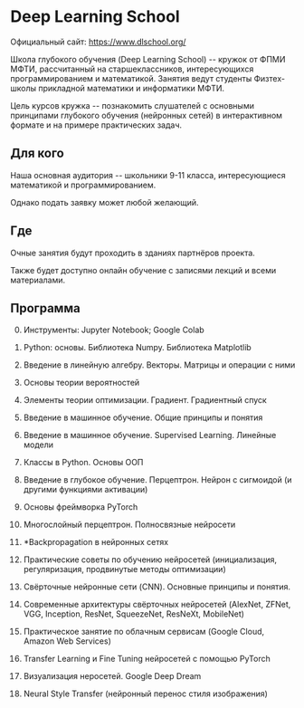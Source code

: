 # Deep Learning School

Официальный сайт: https://www.dlschool.org/

Школа глубокого обучения (Deep Learning School) -- кружок от ФПМИ МФТИ, рассчитанный на старшеклассников, интересующихся программированием и математикой. Занятия ведут студенты Физтех-школы прикладной математики и информатики МФТИ.

Цель курсов кружка -- познакомить слушателей с основными принципами глубокого обучения (нейронных сетей) в интерактивном формате и на примере практических задач.

## Для кого

Наша основная аудитория -- школьники 9-11 класса, интересующиеся математикой и программированием.

Однако подать заявку может любой желающий.

## Где

Очные занятия будут проходить в зданиях партнёров проекта.

Также будет доступно онлайн обучение с записями лекций и всеми материалами.

## Программа

0. Инструменты: Jupyter Notebook; Google Colab

1. Python: основы. Библиотека Numpy. Библиотека Matplotlib

2. Введение в линейную алгебру. Векторы. Матрицы и операции с ними

3. Основы теории вероятностей

4. Элементы теории оптимизации. Градиент. Градиентный спуск

5. Введение в машинное обучение. Общие принципы и понятия

6. Введение в машинное обучение. Supervised Learning. Линейные модели

7. Классы в Python. Основы ООП

8. Введение в глубокое обучение. Перцептрон. Нейрон с сигмоидой (и другими функциями активации)

9. Основы фреймворка PyTorch

10. Многослойный перцептрон. Полносвязные нейросети

11. *Backpropagation в нейронных сетях

12. Практические советы по обучению нейросетей (инициализация, регуляризация, продвинутые методы оптимизации)

13. Свёрточные нейронные сети (CNN). Основные принципы и понятия.

14. Современные архитектуры свёрточных нейросетей (AlexNet, ZFNet, VGG, Inception, ResNet, SqueezeNet, ResNeXt, MobileNet)

15. Практическое занятие по облачным сервисам (Google Cloud, Amazon Web Services)

16. Transfer Learning и Fine Tuning нейросетей с помощью PyTorch

17. Визуализация неросетей. Google Deep Dream

18. Neural Style Transfer (нейронный перенос стиля изображения)
